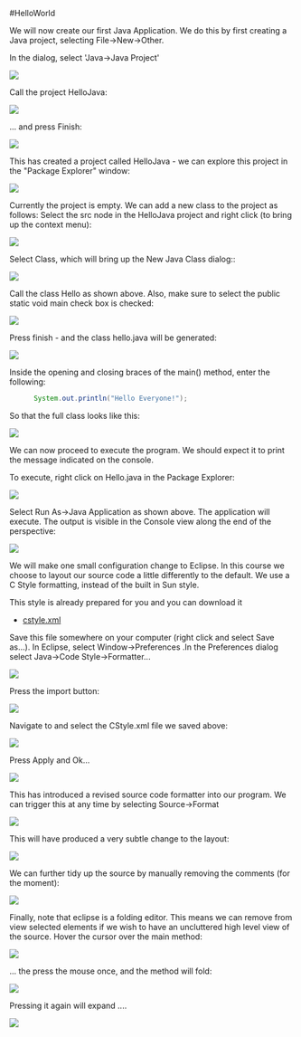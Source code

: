 #HelloWorld

We will now create our first Java Application. We do this by first creating a Java project, selecting File->New->Other.

In the dialog, select 'Java->Java Project'

![](img/03.png)

Call the project HelloJava:

![](img/04.png)

... and press Finish:

![](img/05.png)

This has created a project called HelloJava - we can explore this project in the "Package Explorer" window:

![](img/06.png)

Currently the project is empty. We can add a new class to the project as follows:
Select the src node in the HelloJava project and right click (to bring up the context menu):

![](img/07.png)

Select Class, which will bring up the New Java Class dialog::

![](img/33.png)

Call the class Hello as shown above. Also, make sure to select the public static void main check box is checked:

![](img/34.png)

Press finish - and the class hello.java will be generated:

![](img/35.png)

Inside the opening and closing braces of the main() method, enter the following:

~~~java
      System.out.println("Hello Everyone!");
~~~

So that the full class looks like this:

![](img/36.png)

We can now proceed to execute the program. We should expect it to print the message indicated on the console.

To execute, right click on Hello.java in the Package Explorer:

![](img/37.png)

Select Run As->Java Application as shown above. The application will execute. The output is visible in the Console view along the end of the perspective:

![](img/39.png)

We will make one small configuration change to Eclipse. In this course we choose to layout our source code a little differently to the default. We use a C Style formatting, instead of the built in Sun style.

This style is already prepared for you and you can download it 

- [cstyle.xml](../book/archives/cstyle.xml) 

Save this file somewhere on your computer (right click and select Save as...). In Eclipse, select Window->Preferences .In the Preferences dialog select Java->Code Style->Formatter...

![](img/40.png)

Press the import button:

![](img/41.png)

Navigate to and select the CStyle.xml file we saved above:

![](img/42.png)

Press Apply and Ok...

![](img/43.png)

This has introduced a revised source code formatter into our program. We can trigger this at any time by selecting Source->Format

![](img/45.png)

This will have produced a very subtle change to the layout:

![](img/46.png)

We can further tidy up the source by manually removing the comments (for the moment):

![](img/47.png)

Finally, note that eclipse is a folding editor. This means we can remove from view selected elements if we wish to have an uncluttered high level view of the source. Hover the cursor over the main method:

![](img/48.png)

... the press the mouse once, and the method will fold:

![](img/49.png)

Pressing it again will expand ....

![](img/50.png)
